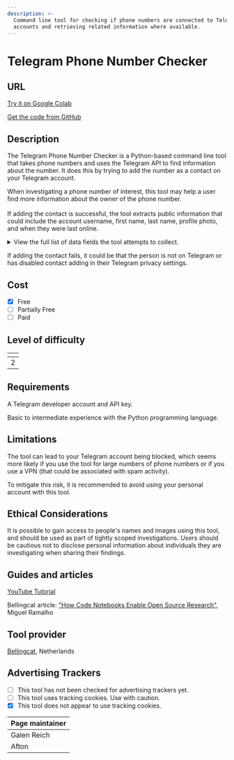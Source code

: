 ```yaml
---
description: >-
  Command line tool for checking if phone numbers are connected to Telegram
  accounts and retrieving related information where available.
---
```


# Telegram Phone Number Checker

## URL

[Try it on Google Colab](https://colab.research.google.com/github/bellingcat/open-source-research-notebooks/blob/main/notebooks/bellingcat/telegram-phone-number-checker.ipynb)

[Get the code from GitHub](https://github.com/bellingcat/telegram-phone-number-checker)

## Description

The Telegram Phone Number Checker is a Python-based command line tool that takes phone numbers and uses the Telegram API to find information about the number. It does this by trying to add the number as a contact on your Telegram account.

When investigating a phone number of interest, this tool may help a user find more information about the owner of the phone number.\
\
If adding the contact is successful, the tool extracts public information that could include the account username, first name, last name, profile photo, and when they were last online.&#x20;

<details>

<summary>View the full list of data fields the tool attempts to collect.</summary>

id, username, usernames, first\_name, last\_name, fake, verified, premium, mutual\_contact, bot, bot\_chat\_history, restricted, restriction\_reason, user\_was\_online, phone

The profile\_photo can be optionally requested

</details>

If adding the contact fails, it could be that the person is not on Telegram or has disabled contact adding in their Telegram privacy settings.

## Cost

* [x] Free
* [ ] Partially Free
* [ ] Paid

## Level of difficulty

<table><thead><tr><th data-type="rating" data-max="5"></th></tr></thead><tbody><tr><td>2</td></tr></tbody></table>

## Requirements

A Telegram developer account and API key.

Basic to intermediate experience with the Python programming language.&#x20;

## Limitations

The tool can lead to your Telegram account being blocked, which seems more likely if you use the tool for large numbers of phone numbers or if you use a VPN (that could be associated with spam activity).&#x20;

To mitigate this risk, it is recommended to avoid using your personal account with this tool.

## Ethical Considerations

It is possible to gain access to people's names and images using this tool, and should be used as part of tightly scoped investigations. Users should be cautious not to disclose personal information about individuals they are investigating when sharing their findings.&#x20;

## Guides and articles

[YouTube Tutorial](https://www.youtube.com/watch?v=TLJgnlilEBs)

Bellingcat article: ["How Code Notebooks Enable Open Source Research"](https://www.bellingcat.com/resources/2024/03/06/how-code-notebooks-enable-open-source-research/), Miguel Ramalho



## Tool provider

[Bellingcat](https://www.bellingcat.com/), Netherlands

## Advertising Trackers

* [ ] This tool has not been checked for advertising trackers yet.
* [ ] This tool uses tracking cookies. Use with caution.
* [x] This tool does not appear to use tracking cookies.

| Page maintainer |
| --------------- |
| Galen Reich     |
| Afton           |
